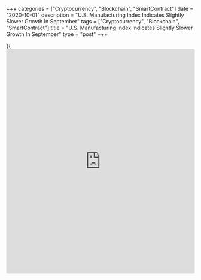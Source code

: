 +++
categories = ["Cryptocurrency", "Blockchain", "SmartContract"]
date = "2020-10-01"
description = "U.S. Manufacturing Index Indicates Slightly Slower Growth In September"
tags = ["Cryptocurrency", "Blockchain", "SmartContract"]
title = "U.S. Manufacturing Index Indicates Slightly Slower Growth In September"
type = "post"
+++

{{<iframe id="large-banner" src="https://www.bounty.group/#slide=24.0" width="100%" height="600" scrolling="no" style="border: 0px solid rgb(216, 221, 230); border-radius: 3px;">}}

Manufacturing activity in the U.S. expanded for the fourth straight
month in September, according to a report released by the Institute for
Supply Management on Thursday, although the pace of growth unexpectedly
slowed modestly.

The ISM said its purchasing managers index edged down to 55.4 in
September after rising to 56.0 in August. While a reading above 50 still
indicates growth in the manufacturing sector, economists had expected
the index to inch up to 56.3.

The unexpected dip by the headline index was partly due to a notably
slower pace of growth in new orders, as the new orders index slumped to
60.2 in September after jumping to 67.6 in August.

The production index also fell to 62.0 in September after climbing to
63.3 in August, indicating a slowdown in the pace of growth.

The report said the employment index increased to 49.6 in September from
46.4 in August, although the reading below 50 still indicates a modest
contraction in employment in the manufacturing sector.

"Rising production and new orders readings are encouraging, but
contractionary employment suggests caution among manufacturers and
supplier deliveries dislocations are persisting," said Oren Klachkin,
Lead U.S. Economist at Oxford Economics.

He added, "Looking ahead, we still expect manufacturing to continue
gradually recovering, but weak demand, enduring supply chain
disruptions, weaker energy activity and virus uncertainty will drag on
activity, and risks remain heavily tilted to the downside."

On the inflation front, the prices index climbed to 62.8 in September
after jumping to 59.5 in August, indicating raw materials prices
increased for the fourth consecutive month.

The ISM is scheduled to release a separate report next Monday on
activity in the service sector in the month of September.

The association's non-manufacturing index is expected to edge down to
56.0 in September after dipping to 56.9 in August.

For comments and feedback [contact](https://www.playgroundfx.com/contact/): editorial@rtt[news](https://www.letsplayfx.com/blog/forex-news-website/).com

[Forex News][1]

   1. www.rtt[news](https://www.letsplayfx.com/blog/forex-news-website/).com/Content/Forex.aspx